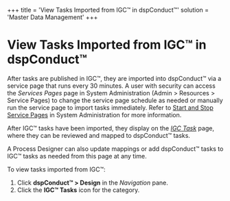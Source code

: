 +++
title = 'View Tasks Imported from IGC™ in dspConduct™'
solution = 'Master Data Management'
+++

# View Tasks Imported from IGC™ in dspConduct™

After tasks are published in IGC™, they are imported into dspConduct™
via a service page that runs every 30 minutes. A user with security can
access the *Services Pages* page in System Administration (Admin \>
Resources \> Service Pages) to change the service page schedule as
needed or manually run the service page to import tasks immediately.
Refer to [Start and Stop Service
Pages](../../../Platform/Sys_Admin/Use_Cases/Stop_and_Start_Service_Pages.htm)
in System Administration for more information.

After IGC™ tasks have been imported, they display on the *[IGC
Task](../Page_Desc/IGC_Task.htm)* page, where they can be reviewed and
mapped to dspConduct™ tasks.

A Process Designer can also update mappings or add dspConduct™ tasks to
IGC™ tasks as needed from this page at any time.

To view tasks imported from IGC™:

1.  Click **dspConduct™ \> Design** in the *Navigation* pane.
2.  Click the **IGC™ Tasks** icon for the category.
